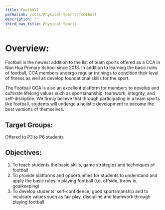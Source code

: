 ```yaml
---
title: Football
permalink: /ccas/Physical-Sports/football
description: ""
third_nav_title: Physical Sports
---
```

# Overview:
Football is the newest addition to the list of team sports offered as a CCA in Nan Hua Primary School since 2018. In addition to learning the basic rules of football, CCA members undergo regular trainings to condition their level of fitness as well as develop foundational skills for the sport.

The Football CCA is also an excellent platform for members to develop and cultivate lifelong values such as sportsmanship, teamwork, integrity, and self-discipline. We firmly believe that through participating in a team sports like football, students will undergo a holistic development to become the best versions of themselves.

## Target Groups:

Offered to P3 to P6 students

## Objectives:

1. To teach students the basic skills, game strategies and techniques of football
2. To provide platforms and opportunities for students to understand and apply the basic rules in playing football (i.e. offside, throw in, goalkeeping)
3. To develop students’ self-confidence, good sportsmanship and to inculcate values such as fair play, discipline and teamwork through playing football